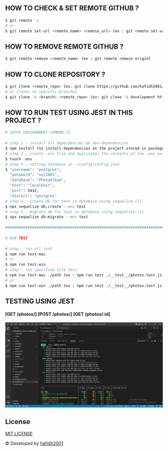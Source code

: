 ## HOW TO CHECK & SET REMOTE GITHUB ?

```bash
$ git remote -v
# or
$ git remote set-url <remote_name> <remote_url> (ex : git remote set-url origin https://github.com/hafidh2001/Hactiv8_Final_Project-4.git)
```

## HOW TO REMOVE REMOTE GITHUB ?

```bash
$ git remote remove <remote_name> (ex : git remote remove origin)
```

## HOW TO CLONE REPOSITORY ?

```bash
$ git clone <remote_repo> (ex: git clone https://github.com/hafidh2001/Hactiv8_Final_Project-4.git)
# or clones to specific branches
$ git clone -b <branch> <remote_repo> (ex: git clone -b development https://github.com/hafidh2001/Hactiv8_Final_Project-4.git)
```

## HOW TO RUN TEST USING JEST IN THIS PROJECT ?

```bash
# SETUP ENVIRONMENT COMMON.JS

# step 1 : install all dependencies && dev-dependencies
$ npm install (to install dependencies on the project stored in package.json)
# step 2 : create .env file and duplicates the contents of the .env.example
$ touch .env 
# step 3 : setting database in ./config/config.json
$ "username": "postgres",
  "password": "sql2001",
  "database": "PhotoAlbum",
  "host": "localhost",
  "port": 5432,
  "dialect": "postgres"
# step 4 : create db for test in database using sequelize-cli
$ npx sequelize db:create --env test
# step 5 : migrate db for test in database using sequelize-cli
$ npx sequelize db:migrate --env test

##########################################################################################

# RUN TEST

# step : run all test
$ npm run test-mac
# or
$ npm run test-win
# step : run specified file test
$ npm run test-mac ./path (ex : npm run test ./__test__/photos.test.js)
# or
$ npm run test-win ./path (ex : npm run test ./__test__/photos.test.js)
```

## TESTING USING JEST
#### [GET /photos/] [POST /photos/] [GET /photos/:id]
![](ss-result-test/test-photo.png)

## License

[MIT LICENSE](./LICENSE)

© Developed by [hafidh2001](https://github.com/hafidh2001)
